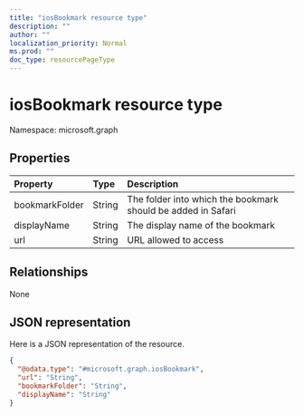 ```yaml
---
title: "iosBookmark resource type"
description: ""
author: ""
localization_priority: Normal
ms.prod: ""
doc_type: resourcePageType
---
```


# iosBookmark resource type


Namespace: microsoft.graph



## Properties
|Property|Type|Description|
|:---|:---|:---|
|bookmarkFolder|String|The folder into which the bookmark should be added in Safari|
|displayName|String|The display name of the bookmark|
|url|String|URL allowed to access|

## Relationships
None

## JSON representation
Here is a JSON representation of the resource.
<!-- {
  "blockType": "resource",
  "@odata.type": "microsoft.graph.iosBookmark"
}
-->
``` json
{
  "@odata.type": "#microsoft.graph.iosBookmark",
  "url": "String",
  "bookmarkFolder": "String",
  "displayName": "String"
}
```

